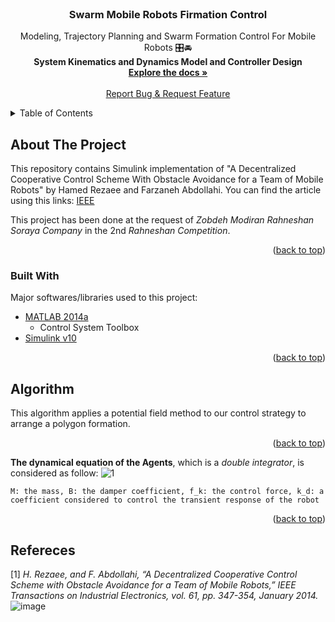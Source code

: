  <div id="top"></div>

<!-- PROJECT LOGO -->
<br />
<div align="center">


  <h3 align="center">Swarm Mobile Robots Firmation Control</h3>

  <p align="center">
    Modeling, Trajectory Planning and Swarm Formation Control For Mobile Robots 🎛️🚘
    <br />
    <b> System Kinematics and Dynamics Model and Controller Design </b>
    <br />
    <a href="https://github.com/HabibNaeimi/Swarm-Mobile-Robots-Formation"><strong>Explore the docs »</strong></a>
    <br />
    <br />
    <a href="https://github.com/HabibNaeimi/Swarm-Mobile-Robots-Formation//issues">Report Bug & Request Feature</a>
  </p>
</div>

<!-- TABLE OF CONTENTS -->
<details>
  <summary>Table of Contents</summary>
  <ol>
    <li>
      <a href="#about-the-project">About The Project</a>
      <ul>
        <li><a href="#built-with">Built With</a></li>
      </ul>
    </li>
    <li><a href="#algorithm">Algorithm</a></li>
    <li><a href="#refereces">Refereces</a></li>

  </ol>
</details>


## About The Project
This repository contains Simulink implementation of "A Decentralized Cooperative Control Scheme With Obstacle Avoidance for a Team of Mobile Robots" by Hamed Rezaee and Farzaneh Abdollahi. You can find the article using this links: [IEEE](https://ieeexplore.ieee.org/document/6451251)

This project has been done at the request of *Zobdeh Modiran Rahneshan Soraya Company* in the 2nd *Rahneshan Competition*.

<p align="right">(<a href="#top">back to top</a>)</p>

### Built With

Major softwares/libraries used to this project:

* [MATLAB 2014a](https://www.mathworks.com/products/matlab.html)
  * Control System Toolbox
* [Simulink v10](https://www.mathworks.com/products/simulink.html)

<p align="right">(<a href="#top">back to top</a>)</p>




## Algorithm
This algorithm applies a potential field method to our control strategy to arrange a polygon formation. 

<p align="right">(<a href="#top">back to top</a>)</p>

**The dynamical equation of the Agents**, which is a *double integrator*, is considered as follow:
![1](https://user-images.githubusercontent.com/93844522/155850189-b5af05eb-c695-44d4-9da6-2679389a52eb.png)

```M: the mass, B: the damper coefficient, f_k: the control force, k_d: a coefficient considered to control the transient response of the robot```

<p align="right">(<a href="#top">back to top</a>)</p>




<!-- REFERENCES -->
## Refereces
[1] *H. Rezaee, and F. Abdollahi, “A Decentralized Cooperative Control Scheme with Obstacle Avoidance for a Team of Mobile Robots,” IEEE Transactions on Industrial Electronics, vol. 61, pp. 347-354, January 2014.*
![image](https://user-images.githubusercontent.com/93844522/155850981-8f0bc756-8e86-4918-b1a3-bcf10ba14703.png)
